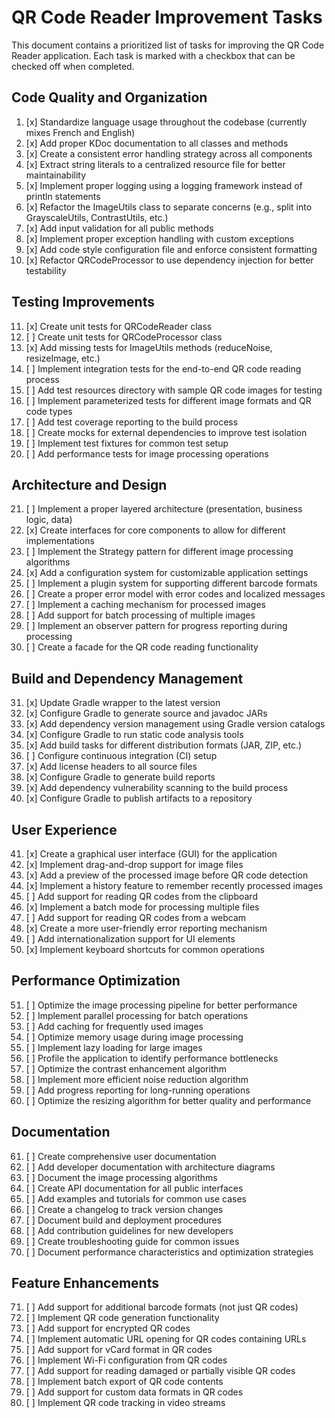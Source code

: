 # QR Code Reader Improvement Tasks

This document contains a prioritized list of tasks for improving the QR Code Reader application. Each task is marked with a checkbox that can be checked off when completed.

## Code Quality and Organization

1. [x] Standardize language usage throughout the codebase (currently mixes French and English)
2. [x] Add proper KDoc documentation to all classes and methods
3. [x] Create a consistent error handling strategy across all components
4. [x] Extract string literals to a centralized resource file for better maintainability
5. [x] Implement proper logging using a logging framework instead of println statements
6. [x] Refactor the ImageUtils class to separate concerns (e.g., split into GrayscaleUtils, ContrastUtils, etc.)
7. [x] Add input validation for all public methods
8. [x] Implement proper exception handling with custom exceptions
9. [x] Add code style configuration file and enforce consistent formatting
10. [x] Refactor QRCodeProcessor to use dependency injection for better testability

## Testing Improvements

11. [x] Create unit tests for QRCodeReader class
12. [ ] Create unit tests for QRCodeProcessor class
13. [x] Add missing tests for ImageUtils methods (reduceNoise, resizeImage, etc.)
14. [ ] Implement integration tests for the end-to-end QR code reading process
15. [ ] Add test resources directory with sample QR code images for testing
16. [ ] Implement parameterized tests for different image formats and QR code types
17. [ ] Add test coverage reporting to the build process
18. [ ] Create mocks for external dependencies to improve test isolation
19. [ ] Implement test fixtures for common test setup
20. [ ] Add performance tests for image processing operations

## Architecture and Design

21. [ ] Implement a proper layered architecture (presentation, business logic, data)
22. [x] Create interfaces for core components to allow for different implementations
23. [ ] Implement the Strategy pattern for different image processing algorithms
24. [x] Add a configuration system for customizable application settings
25. [ ] Implement a plugin system for supporting different barcode formats
26. [ ] Create a proper error model with error codes and localized messages
27. [ ] Implement a caching mechanism for processed images
28. [ ] Add support for batch processing of multiple images
29. [ ] Implement an observer pattern for progress reporting during processing
30. [ ] Create a facade for the QR code reading functionality

## Build and Dependency Management

31. [x] Update Gradle wrapper to the latest version
32. [x] Configure Gradle to generate source and javadoc JARs
33. [x] Add dependency version management using Gradle version catalogs
34. [x] Configure Gradle to run static code analysis tools
35. [x] Add build tasks for different distribution formats (JAR, ZIP, etc.)
36. [ ] Configure continuous integration (CI) setup
37. [x] Add license headers to all source files
38. [x] Configure Gradle to generate build reports
39. [x] Add dependency vulnerability scanning to the build process
40. [x] Configure Gradle to publish artifacts to a repository

## User Experience

41. [x] Create a graphical user interface (GUI) for the application
42. [x] Implement drag-and-drop support for image files
43. [x] Add a preview of the processed image before QR code detection
44. [x] Implement a history feature to remember recently processed images
45. [ ] Add support for reading QR codes from the clipboard
46. [x] Implement a batch mode for processing multiple files
47. [ ] Add support for reading QR codes from a webcam
48. [x] Create a more user-friendly error reporting mechanism
49. [ ] Add internationalization support for UI elements
50. [x] Implement keyboard shortcuts for common operations

## Performance Optimization

51. [ ] Optimize the image processing pipeline for better performance
52. [ ] Implement parallel processing for batch operations
53. [ ] Add caching for frequently used images
54. [ ] Optimize memory usage during image processing
55. [ ] Implement lazy loading for large images
56. [ ] Profile the application to identify performance bottlenecks
57. [ ] Optimize the contrast enhancement algorithm
58. [ ] Implement more efficient noise reduction algorithm
59. [ ] Add progress reporting for long-running operations
60. [ ] Optimize the resizing algorithm for better quality and performance

## Documentation

61. [ ] Create comprehensive user documentation
62. [ ] Add developer documentation with architecture diagrams
63. [ ] Document the image processing algorithms
64. [ ] Create API documentation for all public interfaces
65. [ ] Add examples and tutorials for common use cases
66. [ ] Create a changelog to track version changes
67. [ ] Document build and deployment procedures
68. [ ] Add contribution guidelines for new developers
69. [ ] Create troubleshooting guide for common issues
70. [ ] Document performance characteristics and optimization strategies

## Feature Enhancements

71. [ ] Add support for additional barcode formats (not just QR codes)
72. [ ] Implement QR code generation functionality
73. [ ] Add support for encrypted QR codes
74. [ ] Implement automatic URL opening for QR codes containing URLs
75. [ ] Add support for vCard format in QR codes
76. [ ] Implement Wi-Fi configuration from QR codes
77. [ ] Add support for reading damaged or partially visible QR codes
78. [ ] Implement batch export of QR code contents
79. [ ] Add support for custom data formats in QR codes
80. [ ] Implement QR code tracking in video streams
